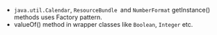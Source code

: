- ```java.util.Calendar```, ```ResourceBundle ```and ```NumberFormat``` getInstance() methods uses Factory pattern.
- valueOf() method in wrapper classes like ```Boolean```, ```Integer``` etc.
